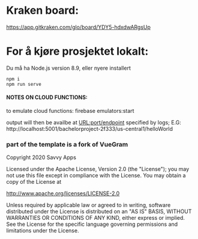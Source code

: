 # Kraken board:
https://app.gitkraken.com/glo/board/YDY5-hdxdwARgsUp


# For å kjøre prosjektet lokalt:

Du må ha Node.js version 8.9, eller nyere installert

```
npm i
npm run serve
```




#### NOTES ON CLOUD FUNCTIONS:

to emulate cloud functions: firebase emulators:start

output will then be availbe at <URL:port/endpoint> specified by logs;
E.G: http://localhost:5001/bachelorproject-2f333/us-central1/helloWorld

### part of the template is a fork of VueGram

Copyright 2020 Savvy Apps

Licensed under the Apache License, Version 2.0 (the "License");
you may not use this file except in compliance with the License.
You may obtain a copy of the License at

   http://www.apache.org/licenses/LICENSE-2.0

Unless required by applicable law or agreed to in writing, software
distributed under the License is distributed on an "AS IS" BASIS,
WITHOUT WARRANTIES OR CONDITIONS OF ANY KIND, either express or implied.
See the License for the specific language governing permissions and
limitations under the License.
